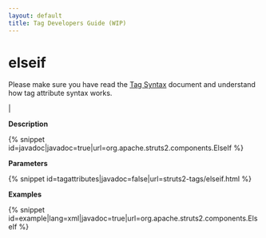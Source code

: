 ```yaml
---
layout: default
title: Tag Developers Guide (WIP)
---
```


# elseif


Please make sure you have read the [Tag Syntax](#PAGE_13927) document and understand how tag attribute syntax works.

| 

__Description__



{% snippet id=javadoc|javadoc=true|url=org.apache.struts2.components.ElseIf %}

__Parameters__



{% snippet id=tagattributes|javadoc=false|url=struts2-tags/elseif.html %}

__Examples__



{% snippet id=example|lang=xml|javadoc=true|url=org.apache.struts2.components.ElseIf %}
